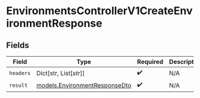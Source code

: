 # EnvironmentsControllerV1CreateEnvironmentResponse


## Fields

| Field                                                                | Type                                                                 | Required                                                             | Description                                                          |
| -------------------------------------------------------------------- | -------------------------------------------------------------------- | -------------------------------------------------------------------- | -------------------------------------------------------------------- |
| `headers`                                                            | Dict[str, List[*str*]]                                               | :heavy_check_mark:                                                   | N/A                                                                  |
| `result`                                                             | [models.EnvironmentResponseDto](../models/environmentresponsedto.md) | :heavy_check_mark:                                                   | N/A                                                                  |